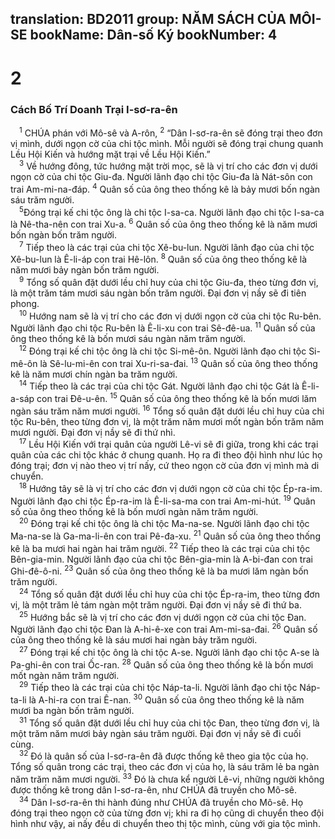 translation: BD2011
group: NĂM SÁCH CỦA MÔI-SE
bookName: Dân-số Ký 
bookNumber: 4
-------

<div class="title"><h1>2</h1><h3>Cách Bố Trí Doanh Trại I-sơ-ra-ên</h3></div>
<span class="verse dan_2_1"> <sup>1</sup> CHÚA phán với Mô-sê và A-rôn, </span>
<span class="verse dan_2_2"><sup>2</sup> “Dân I-sơ-ra-ên sẽ đóng trại theo đơn vị mình, dưới ngọn cờ của chi tộc mình. Mỗi người sẽ đóng trại chung quanh Lều Hội Kiến và hướng mặt trại về Lều Hội Kiến.”<br/></span>
<span class="verse dan_2_3"> <sup>3</sup> Về hướng đông, tức hướng mặt trời mọc, sẽ là vị trí cho các đơn vị dưới ngọn cờ của chi tộc Giu-đa. Người lãnh đạo chi tộc Giu-đa là Nát-sôn con trai Am-mi-na-đáp.</span>
<span class="verse dan_2_4"><sup>4</sup> Quân số của ông theo thống kê là bảy mươi bốn ngàn sáu trăm người.<br/></span>
<span class="verse dan_2_5"> <sup>5</sup>Ðóng trại kế chi tộc ông là chi tộc I-sa-ca. Người lãnh đạo chi tộc I-sa-ca là Nê-tha-nên con trai Xu-a. </span>
<span class="verse dan_2_6"><sup>6</sup> Quân số của ông theo thống kê là năm mươi bốn ngàn bốn trăm người.<br/></span>
<span class="verse dan_2_7"> <sup>7</sup> Tiếp theo là các trại của chi tộc Xê-bu-lun. Người lãnh đạo của chi tộc Xê-bu-lun là Ê-li-áp con trai Hê-lôn. </span>
<span class="verse dan_2_8"><sup>8</sup> Quân số của ông theo thống kê là năm mươi bảy ngàn bốn trăm người.<br/></span>
<span class="verse dan_2_9"> <sup>9</sup> Tổng số quân đặt dưới lều chỉ huy của chi tộc Giu-đa, theo từng đơn vị, là một trăm tám mươi sáu ngàn bốn trăm người. Ðại đơn vị nầy sẽ đi tiên phong.<br/></span>
<span class="verse dan_2_10"> <sup>10</sup> Hướng nam sẽ là vị trí cho các đơn vị dưới ngọn cờ của chi tộc Ru-bên. Người lãnh đạo chi tộc Ru-bên là Ê-li-xu con trai Sê-đê-ua. </span>
<span class="verse dan_2_11"><sup>11</sup> Quân số của ông theo thống kê là bốn mươi sáu ngàn năm trăm người.<br/></span>
<span class="verse dan_2_12"> <sup>12</sup> Ðóng trại kế chi tộc ông là chi tộc Si-mê-ôn. Người lãnh đạo chi tộc Si-mê-ôn là Sê-lu-mi-ên con trai Xu-ri-sa-đai. </span>
<span class="verse dan_2_13"><sup>13</sup> Quân số của ông theo thống kê là năm mươi chín ngàn ba trăm người.<br/></span>
<span class="verse dan_2_14"> <sup>14</sup> Tiếp theo là các trại của chi tộc Gát. Người lãnh đạo chi tộc Gát là Ê-li-a-sáp con trai Ðê-u-ên. </span>
<span class="verse dan_2_15"><sup>15</sup> Quân số của ông theo thống kê là bốn mươi lăm ngàn sáu trăm năm mươi người. </span>
<span class="verse dan_2_16"><sup>16</sup> Tổng số quân đặt dưới lều chỉ huy của chi tộc Ru-bên, theo từng đơn vị, là một trăm năm mươi mốt ngàn bốn trăm năm mươi người. Ðại đơn vị nầy sẽ đi thứ nhì.<br/></span>
<span class="verse dan_2_17"> <sup>17</sup> Lều Hội Kiến với trại quân của người Lê-vi sẽ đi giữa, trong khi các trại quân của các chi tộc khác ở chung quanh. Họ ra đi theo đội hình như lúc họ đóng trại; đơn vị nào theo vị trí nấy, cứ theo ngọn cờ của đơn vị mình mà di chuyển.<br/></span>
<span class="verse dan_2_18"> <sup>18</sup> Hướng tây sẽ là vị trí cho các đơn vị dưới ngọn cờ của chi tộc Ép-ra-im. Người lãnh đạo chi tộc Ép-ra-im là Ê-li-sa-ma con trai Am-mi-hút. </span>
<span class="verse dan_2_19"><sup>19</sup> Quân số của ông theo thống kê là bốn mươi ngàn năm trăm người.<br/></span>
<span class="verse dan_2_20"> <sup>20</sup> Ðóng trại kế chi tộc ông là chi tộc Ma-na-se. Người lãnh đạo chi tộc Ma-na-se là Ga-ma-li-ên con trai Pê-đa-xu. </span>
<span class="verse dan_2_21"><sup>21</sup> Quân số của ông theo thống kê là ba mươi hai ngàn hai trăm người. </span>
<span class="verse dan_2_22"><sup>22</sup> Tiếp theo là các trại của chi tộc Bên-gia-min. Người lãnh đạo của chi tộc Bên-gia-min là A-bi-đan con trai Ghi-đê-ô-ni. </span>
<span class="verse dan_2_23"><sup>23</sup> Quân số của ông theo thống kê là ba mươi lăm ngàn bốn trăm người.<br/></span>
<span class="verse dan_2_24"> <sup>24</sup> Tổng số quân đặt dưới lều chỉ huy của chi tộc Ép-ra-im, theo từng đơn vị, là một trăm lẻ tám ngàn một trăm người. Ðại đơn vị nầy sẽ đi thứ ba.<br/></span>
<span class="verse dan_2_25"> <sup>25</sup> Hướng bắc sẽ là vị trí cho các đơn vị dưới ngọn cờ của chi tộc Ðan. Người lãnh đạo chi tộc Ðan là A-hi-ê-xe con trai Am-mi-sa-đai. </span>
<span class="verse dan_2_26"><sup>26</sup> Quân số của ông theo thống kê là sáu mươi hai ngàn bảy trăm người.<br/></span>
<span class="verse dan_2_27"> <sup>27</sup> Ðóng trại kế chi tộc ông là chi tộc A-se. Người lãnh đạo chi tộc A-se là Pa-ghi-ên con trai Ốc-ran. </span>
<span class="verse dan_2_28"><sup>28</sup> Quân số của ông theo thống kê là bốn mươi mốt ngàn năm trăm người.<br/></span>
<span class="verse dan_2_29"> <sup>29</sup> Tiếp theo là các trại của chi tộc Náp-ta-li. Người lãnh đạo chi tộc Náp-ta-li là A-hi-ra con trai Ê-nan. </span>
<span class="verse dan_2_30"><sup>30</sup> Quân số của ông theo thống kê là năm mươi ba ngàn bốn trăm người.<br/></span>
<span class="verse dan_2_31"> <sup>31</sup> Tổng số quân đặt dưới lều chỉ huy của chi tộc Ðan, theo từng đơn vị, là một trăm năm mươi bảy ngàn sáu trăm người. Ðại đơn vị nầy sẽ đi cuối cùng.<br/></span>
<span class="verse dan_2_32"> <sup>32</sup> Ðó là quân số của I-sơ-ra-ên đã được thống kê theo gia tộc của họ. Tổng số quân trong các trại, theo các đơn vị của họ, là sáu trăm lẻ ba ngàn năm trăm năm mươi người. </span>
<span class="verse dan_2_33"><sup>33</sup> Ðó là chưa kể người Lê-vi, những người không được thống kê trong dân I-sơ-ra-ên, như CHÚA đã truyền cho Mô-sê.<br/></span>
<span class="verse dan_2_34"> <sup>34</sup> Dân I-sơ-ra-ên thi hành đúng như CHÚA đã truyền cho Mô-sê. Họ đóng trại theo ngọn cờ của từng đơn vị; khi ra đi họ cũng di chuyển theo đội hình như vậy, ai nấy đều di chuyển theo thị tộc mình, cùng với gia tộc mình.<br/></span>
